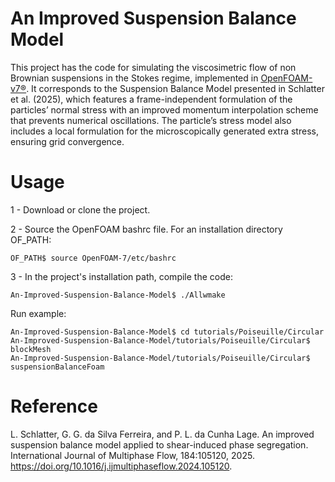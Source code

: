# An Improved Suspension Balance Model

This project has the code for simulating the viscosimetric flow of non Brownian suspensions in the Stokes regime, implemented in [OpenFOAM-v7&reg;](https://openfoam.org/release/7/). It corresponds to the Suspension Balance Model presented in Schlatter et al. (2025), which features a frame-independent formulation of the particles’ normal stress with an improved momentum interpolation scheme that prevents numerical oscillations. The particle’s stress model also includes a local formulation for the microscopically generated extra stress, ensuring grid convergence.

# Usage

1 - Download or clone the project.

2 - Source the OpenFOAM bashrc file. For an installation directory OF_PATH:
```
OF_PATH$ source OpenFOAM-7/etc/bashrc
```

3 -  In the project's installation path, compile the code:

```
An-Improved-Suspension-Balance-Model$ ./Allwmake
```

Run example:

```
An-Improved-Suspension-Balance-Model$ cd tutorials/Poiseuille/Circular
An-Improved-Suspension-Balance-Model/tutorials/Poiseuille/Circular$ blockMesh
An-Improved-Suspension-Balance-Model/tutorials/Poiseuille/Circular$ suspensionBalanceFoam
```


# Reference

L. Schlatter, G. G. da Silva Ferreira, and P. L. da Cunha Lage. An improved suspension balance model applied to shear-induced phase segregation. International Journal of Multiphase Flow, 184:105120, 2025. https://doi.org/10.1016/j.ijmultiphaseflow.2024.105120.

